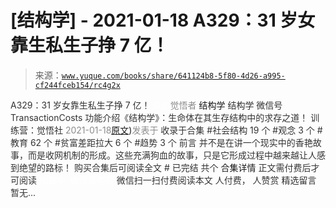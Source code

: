 # [结构学] - 2021-01-18 A329：31 岁女靠生私生子挣 7 亿！

> 来源：[`www.yuque.com/books/share/641124b8-5f80-4d26-a995-cf244fceb154/rc4g2x`](https://www.yuque.com/books/share/641124b8-5f80-4d26-a995-cf244fceb154/rc4g2x)

<ne-p id="520f42f3293818f927861ebbd5b15da4_p_0" data-lake-id="520f42f3293818f927861ebbd5b15da4_p_0"><ne-text id="u018baf76" style="color: rgb(51, 51, 51);">A329：31 岁女靠生私生子挣 7 亿！</ne-text></ne-p> <ne-p id="dfcbc0977aad54aaa8f078add75fff06" data-lake-id="dfcbc0977aad54aaa8f078add75fff06"><ne-text id="u50f80e42" ne-fontsize="12" style="color: rgb(255, 255, 255);">原创</ne-text><ne-text id="uea8904c9" style="color: rgb(140, 140, 140);">觉悟者</ne-text> <ne-text id="uf159a2d7" ne-fontsize="14">结构学</ne-text></ne-p> <ne-p id="6f7713d5e155df03ebf6bf03fbb222eb" data-lake-id="6f7713d5e155df03ebf6bf03fbb222eb"><ne-text id="udebc7de0" ne-fontsize="14" ne-bold="true" style="color: rgb(51, 51, 51);">结构学</ne-text></ne-p> <ne-p id="dbf724724777a372693e96e919c2dad9" data-lake-id="dbf724724777a372693e96e919c2dad9"><ne-text id="u99c8bf1c" ne-fontsize="14" style="color: rgb(51, 51, 51);">微信号</ne-text><ne-text id="ue583649b" ne-fontsize="14" style="color: rgb(51, 51, 51);">TransactionCosts</ne-text></ne-p> <ne-p id="9d31441187ff7a5793a9361c1be2b71c" data-lake-id="9d31441187ff7a5793a9361c1be2b71c"><ne-text id="uc2f16cfe" ne-fontsize="14" style="color: rgb(51, 51, 51);">功能介绍</ne-text><ne-text id="u1a380eff" ne-fontsize="14" style="color: rgb(51, 51, 51);">《结构学》：生命体在其生存结构中的求存之道！ 训练营：觉悟社</ne-text></ne-p> <ne-p id="3502864cd52f9c24abdbed021f2e8291" data-lake-id="3502864cd52f9c24abdbed021f2e8291"><ne-text id="ud73af96a" style="color: rgb(140, 140, 140);">2021-01-18</ne-text>[<ne-text id="u35fcf918" ne-fontsize="14">原文</ne-text>](https://mp.weixin.qq.com/s?__biz=MzIzMDYwOTM0Mg==&mid=2247485111&idx=1&sn=2083ce35e0b472ce7526e85113d70dac&chksm=e8b19e66dfc61770d3c57843c16c77a0b5591d5f80191b03f4a0013c4a65b1b8c86de2f8361b#rd))<ne-text id="uf7660307" ne-fontsize="14" style="color: rgb(140, 140, 140);">发表于</ne-text></ne-p> <ne-p id="b3c031387ecaf6c99052fccfa6356c4c" data-lake-id="b3c031387ecaf6c99052fccfa6356c4c"><ne-text id="ub5b4d02b" style="color: rgb(51, 51, 51);">收录于合集</ne-text></ne-p> <ne-p id="06f11ef2c20fd5618187f8637a9ec118" data-lake-id="06f11ef2c20fd5618187f8637a9ec118"><ne-text id="ua963785d" style="color: rgb(51, 51, 51);">#社会结构 19 个</ne-text></ne-p> <ne-p id="fba7602f50ede6eec06e1c78cac60afd" data-lake-id="fba7602f50ede6eec06e1c78cac60afd"><ne-text id="u0c4aaf8e" style="color: rgb(51, 51, 51);">#观念 3 个</ne-text></ne-p> <ne-p id="c00beefa52282a9865fd747a22ca25d9" data-lake-id="c00beefa52282a9865fd747a22ca25d9"><ne-text id="u9a490539" style="color: rgb(51, 51, 51);">#教育 62 个</ne-text></ne-p> <ne-p id="4e206c5d14421165647bceeb5679fb78" data-lake-id="4e206c5d14421165647bceeb5679fb78"><ne-text id="u1be17650" style="color: rgb(51, 51, 51);">#贫富差距拉大 6 个</ne-text></ne-p> <ne-p id="ae4bd9806a0ec0cf2f761925fe46cadf" data-lake-id="ae4bd9806a0ec0cf2f761925fe46cadf"><ne-text id="ufadabfdc" style="color: rgb(51, 51, 51);">#趋势 3 个</ne-text></ne-p> <ne-p id="a44bf9df6b39afb5e1568294265b6779" data-lake-id="a44bf9df6b39afb5e1568294265b6779"><ne-text id="u4a4d6017" style="color: rgb(51, 51, 51);">前言</ne-text></ne-p> <ne-p id="94d0683ddb1afdd405de658a337b1179" data-lake-id="94d0683ddb1afdd405de658a337b1179"><ne-text id="ueccf11b9" style="color: rgb(51, 51, 51);">并不是在讲一个现实中的香艳故事，而是收网机制的形成。这些充满狗血的故事，只是它形成过程中越来越让人感到绝望的路标！</ne-text></ne-p> <ne-p id="ec6c6bc39ae309c0098339a07d35ff34" data-lake-id="ec6c6bc39ae309c0098339a07d35ff34" ne-alignment="center"><ne-text id="u5594ab3c" style="color: rgb(51, 51, 51);">购买合集后可阅读全文</ne-text></ne-p> <ne-p id="3c04ca6cbbbc5908aa18f77966f41cda" data-lake-id="3c04ca6cbbbc5908aa18f77966f41cda" ne-alignment="center"><ne-text id="uac0b20d5" style="color: rgb(51, 51, 51);">#</ne-text></ne-p> <ne-p id="91790381651ad0a104f245254c20a2a9" data-lake-id="91790381651ad0a104f245254c20a2a9" ne-alignment="center"><ne-text id="u756408e3" style="color: rgb(51, 51, 51);">已完结 共个</ne-text></ne-p> <ne-p id="6ba54a8d35bbd04c7f5401592f7dc84c" data-lake-id="6ba54a8d35bbd04c7f5401592f7dc84c" ne-alignment="center"><ne-text id="u3a097cec" ne-fontsize="16">合集详情</ne-text></ne-p> <ne-p id="0c71018a45a42615773865f492b7777a" data-lake-id="0c71018a45a42615773865f492b7777a" ne-alignment="center"><ne-text id="u2de72f7d" style="color: rgb(51, 51, 51);">正文需付费后才可阅读</ne-text></ne-p> <ne-p id="149c986da5d626995fb04671d69febb8" data-lake-id="149c986da5d626995fb04671d69febb8" ne-alignment="center"><ne-text id="u72c0ca85" style="color: rgb(255, 255, 255);">加载中</ne-text></ne-p> <ne-p id="4b6bb9db8ae9a9bcd97ede0f8c6c069e" data-lake-id="4b6bb9db8ae9a9bcd97ede0f8c6c069e" ne-alignment="center"><ne-text id="uca88f444" style="color: rgb(255, 255, 255);"> 微信豆购买</ne-text></ne-p> <ne-p id="1c563947bd03178554fbf7e7b0591eb9" data-lake-id="1c563947bd03178554fbf7e7b0591eb9" ne-alignment="center"><ne-text id="u12812faf" style="color: rgb(51, 51, 51);">微信扫一扫付费阅读本文</ne-text></ne-p> <ne-p id="6c8a6866b30bf15d10a5a900370e2184" data-lake-id="6c8a6866b30bf15d10a5a900370e2184" ne-alignment="center"><ne-text id="u1e5d4807" ne-fontsize="13" style="color: rgb(51, 51, 51);">人付费， 人赞赏</ne-text></ne-p> <ne-h3 id="V3WiH" data-lake-id="V3WiH"><ne-heading-ext><ne-heading-anchor></ne-heading-anchor><ne-heading-fold></ne-heading-fold></ne-heading-ext><ne-heading-content><ne-text id="u516e3eda" ne-fontsize="16" style="color: rgb(51, 51, 51);">精选留言</ne-text></ne-heading-content></ne-h3> <ne-p id="61cd9abd004a4fe2e51671142f11c5eb" data-lake-id="61cd9abd004a4fe2e51671142f11c5eb"><ne-text id="ucb1416b6" style="color: rgb(51, 51, 51);">暂无...</ne-text></ne-p>